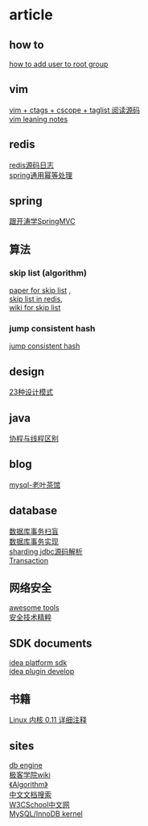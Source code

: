 # article

## how to
[how to add user to root group](http://www.ehowstuff.com/how-to-add-user-to-root-group-on-centos-5-7/)

## vim
[vim + ctags + cscope + taglist 阅读源码](https://my.oschina.net/u/554995/blog/59927)<br/>
[vim leaning notes](https://github.com/xiaocairush/xiaocairush.github.io/blob/master/_posts/2017-05-25-vim-learning-notes.markdown)

## redis
[redis源码日志](http://wiki.jikexueyuan.com/project/redis/)<br/>
[spring通用幂等处理](https://www.jianshu.com/p/797d19f1efe9)

## spring
[跟开涛学SpringMVC](http://jinnianshilongnian.iteye.com/blog/1752171)

## 算法

### skip list (algorithm)
[paper for skip list](http://www.cl.cam.ac.uk/teaching/0506/Algorithms/skiplists.pdf) ,<br/>
[skip list in redis](http://redisbook.readthedocs.io/en/latest/internal-datastruct/skiplist.html),<br/>
[wiki for skip list](https://en.wikipedia.org/wiki/Skip_list)

### jump consistent hash
[jump consistent hash](https://arxiv.org/ftp/arxiv/papers/1406/1406.2294.pdf)

## design
[23种设计模式](http://wiki.jikexueyuan.com/project/java-design-pattern/)

## java
[协程与线程区别](http://geek.csdn.net/news/detail/71824)

## blog
[mysql-老叶茶馆](http://imysql.com)

## database
[数据库事务扫盲](https://www.cnblogs.com/fjdingsd/p/5273008.html)<br/>
[数据库事务实现](https://tech.meituan.com/innodb-lock.html)<br/>
[sharding jdbc源码解析](http://www.iocoder.cn/categories/Sharding-JDBC/?cnblog)<br/>
[Transaction](https://www.ibm.com/developerworks/cn/education/opensource/os-cn-spring-trans/)

## 网络安全

[awesome tools](https://github.com/recodeking/MalwareAnalysis)<br/>
[安全技术精粹](https://paper.seebug.org)

## SDK documents
[idea platform sdk](https://www.jetbrains.org/intellij/sdk/docs/welcome.html)<br/>
[idea plugin develop](https://gerardnico.com/ide/idea/plugin_dev/start)

## 书籍
[Linux 内核 0.11 详细注释](http://oldlinux.org/download/clk011.pdf)

## sites
[db engine](https://db-engines.com)<br/>
[极客学院wiki](http://wiki.jikexueyuan.com/)<br/>
[《Algorithm》](http://algs4.cs.princeton.edu)<br/>
[中文文档搜索](http://shouce.jb51.net)<br/>
[W3CSchool中文网](https://www.w3cschool.cn)<br/>
[MySQL/InnoDB kernel](http://www.gpfeng.com/)
